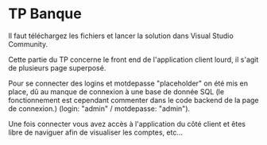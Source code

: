 # TP Banque

Il faut téléchargez les fichiers et lancer la solution dans Visual Studio Community. 

Cette partie du TP concerne le front end de l'application client lourd, il s'agit de plusieurs page superposé. 

Pour se connecter des logins et motdepasse "placeholder" on été mis en place, dû au manque de connexion à une base de donnée SQL (le fonctionnement est cependant commenter dans le code backend de la page de connexion.) 
(login: "admin" / motdepasse: "admin").

Une fois connecter vous avez accès à l'application du côté client et êtes libre de naviguer afin de visualiser les comptes, etc...

